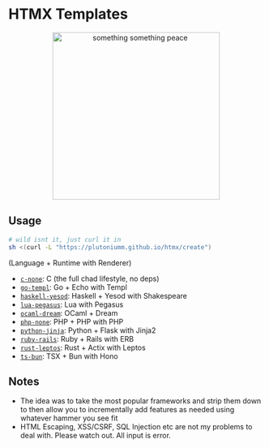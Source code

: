 # HTMX Templates

<div align="center">
  <img src="https://i.imgur.com/SqUo9lJ.png" width="330px" alt="something something peace">
</div>

## Usage

```sh
# wild isnt it, just curl it in
sh <(curl -L "https://plutoniumm.github.io/htmx/create")
```

(Language + Runtime with Renderer)
- [`c-none`](./c-none/readme.md): C (the full chad lifestyle, no deps)
- [`go-templ`](./go-templ/readme.md): Go + Echo with Templ
- [`haskell-yesod`](./haskell-yesod/readme.md): Haskell + Yesod with Shakespeare
- [`lua-pegasus`](./lua-pegasus/readme.md): Lua with Pegasus
- [`ocaml-dream`](./ocaml-dream/readme.md): OCaml + Dream
- [`php-none`](./php-none/readme.md): PHP + PHP with PHP
- [`python-jinja`](./python-jinja/readme.md): Python + Flask with Jinja2
- [`ruby-rails`](./ruby-rails/readme.md): Ruby + Rails with ERB
- [`rust-leptos`](./rust-leptos/readme.md): Rust + Actix with Leptos
- [`ts-bun`](./ts-bun/readme.md): TSX + Bun with Hono

## Notes
- The idea was to take the most popular frameworks and strip them down to then allow you to incrementally add features as needed using whatever hammer you see fit
-  HTML Escaping, XSS/CSRF, SQL Injection etc are not my problems to deal with. Please watch out. All input is error.